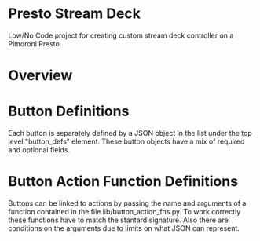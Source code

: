 # Presto Stream Deck
Low/No Code project for creating custom stream deck controller on a Pimoroni Presto

# Overview

# Button Definitions
Each button is separately defined by a JSON object in the list under the top level "button_defs" element. These button objects have a mix of required and optional fields.

# Button Action Function Definitions
Buttons can be linked to actions by passing the name and arguments of a function contained in the file lib/button_action_fns.py. To work correctly these functions have to match the stantard signature. Also there are conditions on the arguments due to limits on what JSON can represent.
